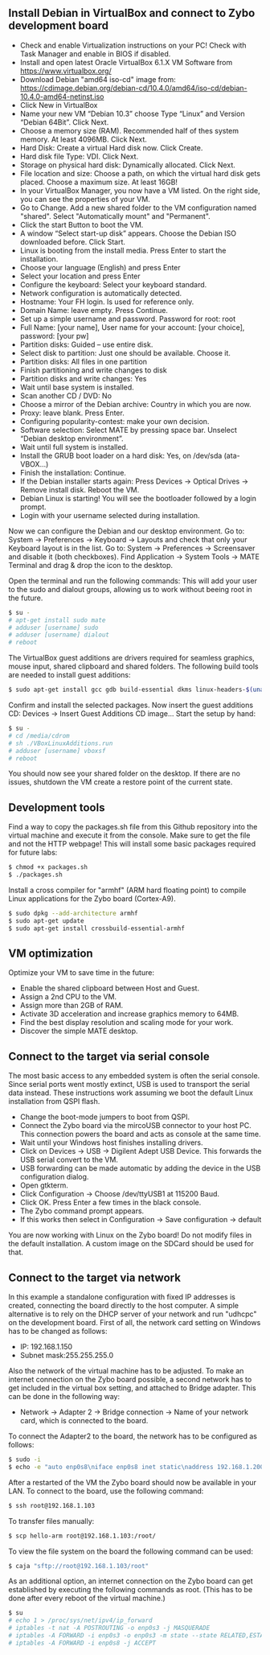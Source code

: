 ## Install Debian in VirtualBox and connect to Zybo development board

 - Check and enable Virtualization instructions on your PC! Check with Task Manager and enable in BIOS if disabled.
 - Install and open latest Oracle VirtualBox 6.1.X VM Software from https://www.virtualbox.org/
 - Download Debian "amd64 iso-cd" image from: https://cdimage.debian.org/debian-cd/10.4.0/amd64/iso-cd/debian-10.4.0-amd64-netinst.iso
 - Click New in VirtualBox
 - Name your new VM “Debian 10.3” choose Type “Linux” and Version “Debian 64Bit”. Click Next.
 - Choose a memory size (RAM). Recommended half of thes system memory. At least 4096MB. Click Next.
 - Hard Disk: Create a virtual Hard disk now. Click Create.
 - Hard disk file Type: VDI. Click Next.
 - Storage on physical hard disk: Dynamically allocated. Click Next.
 - File location and size: Choose a path, on which the virtual hard disk gets placed. Choose a maximum size. At least 16GB!
 - In your VirtualBox Manager, you now have a VM listed. On the right side, you can see the properties of your VM.
 - Go to Change. Add a new shared folder to the VM configuration named "shared". Select "Automatically mount" and "Permanent".
 - Click the start Button to boot the VM.
 - A window “Select start-up disk” appears. Choose the Debian ISO downloaded before. Click Start.
 - Linux is booting from the install media. Press Enter to start the installation.
 - Choose your language (English) and press Enter
 - Select your location and press Enter
 - Configure the keyboard: Select your keyboard standard.
 - Network configuration is automatically detected.
 - Hostname: Your FH login. Is used for reference only.
 - Domain Name: leave empty. Press Continue.
 - Set up a simple username and password. Password for root: root
 - Full Name: [your name], User name for your account: [your choice], password: [your pw]
 - Partition disks: Guided – use entire disk.
 - Select disk to partition: Just one should be available. Choose it.
 - Partition disks: All files in one partition
 - Finish partitioning and write changes to disk
 - Partition disks and write changes: Yes
 - Wait until base system is installed.
 - Scan another CD / DVD: No
 - Choose a mirror of the Debian archive: Country in which you are now.
 - Proxy: leave blank. Press Enter.
 - Configuring popularity-contest: make your own decision.
 - Software selection: Select MATE by pressing space bar. Unselect “Debian desktop environment”.
 - Wait until full system is installed.
 - Install the GRUB boot loader on a hard disk: Yes, on /dev/sda (ata-VBOX...)
 - Finish the installation: Continue.
 - If the Debian installer starts again: Press Devices -> Optical Drives -> Remove install disk. Reboot the VM.
 - Debian Linux is starting! You will see the bootloader followed by a login prompt.
 - Login with your username selected during installation.

Now we can configure the Debian and our desktop environment.
Go to: System -> Preferences -> Keyboard -> Layouts and check that only your Keyboard layout is in the list.
Go to: System -> Preferences -> Screensaver and disable it (both checkboxes).
Find Application -> System Tools -> MATE Terminal and drag & drop the icon to the desktop.

Open the terminal and run the following commands:
This will add your user to the sudo and dialout groups, allowing us to work without beeing root in the future.
```sh
$ su -
# apt-get install sudo mate
# adduser [username] sudo
# adduser [username] dialout
# reboot
```

The VirtualBox guest additions are drivers required for seamless graphics, mouse input, shared clipboard and shared folders.
The following build tools are needed to install guest additions:
```sh
$ sudo apt-get install gcc gdb build-essential dkms linux-headers-$(uname -r)
```

Confirm and install the selected packages.
Now insert the guest additions CD:
Devices -> Insert Guest Additions CD image...
Start the setup by hand:
```sh
$ su -
# cd /media/cdrom
# sh ./VBoxLinuxAdditions.run 
# adduser [username] vboxsf
# reboot
```
You should now see your shared folder on the desktop.
If there are no issues, shutdown the VM create a restore point of the current state.

## Development tools

Find a way to copy the packages.sh file from this Github repository into the virtual machine and execute it from the console. Make sure to get the file and not the HTTP webpage! This will install some basic packages required for future labs:
```sh
$ chmod +x packages.sh
$ ./packages.sh
```

Install a cross compiler for "armhf" (ARM hard floating point) to compile Linux applications for the Zybo board (Cortex-A9).
```sh
$ sudo dpkg --add-architecture armhf
$ sudo apt-get update
$ sudo apt-get install crossbuild-essential-armhf
```

## VM optimization

Optimize your VM to save time in the future:
 - Enable the shared clipboard between Host and Guest.
 - Assign a 2nd CPU to the VM.
 - Assign more than 2GB of RAM.
 - Activate 3D acceleration and increase graphics memory to 64MB.
 - Find the best display resolution and scaling mode for your work.
 - Discover the simple MATE desktop.

## Connect to the target via serial console

The most basic access to any embedded system is often the serial console. Since serial ports went mostly extinct, USB is used to transport the serial data instead.
These instructions work assuming we boot the default Linux installation from QSPI flash.

- Change the boot-mode jumpers to boot from QSPI.
- Connect the Zybo board via the mircoUSB connector to your host PC. This connection powers the board and acts as console at the same time.
- Wait until your Windows host finishes installing drivers.
- Click on Devices -> USB -> Digilent Adept USB Device. This forwards the USB serial convert to the VM.
- USB forwarding can be made automatic by adding the device in the USB configuration dialog.
- Open gtkterm.
- Click Configuration -> Choose /dev/ttyUSB1 at 115200 Baud.
- Click OK. Press Enter a few times in the black console.
- The Zybo command prompt appears.
- If this works then select in Configuration -> Save configuration -> default

You are now working with Linux on the Zybo board! Do not modify files in the default installation. A custom image on the SDCard should be used for that.

## Connect to the target via network

In this example a standalone configuration with fixed IP addresses is created, connecting the board directly to the host computer. A simple alternative is to rely on the DHCP server of your network and run "udhcpc" on the development board.
First of all, the network card setting on Windows has to be changed as follows:

*	IP: 192.168.1.150 
*	Subnet mask:255.255.255.0

Also the network of the virtual machine has to be adjusted. To make an internet connection on the Zybo board possible, a second network has to get included in the virtual box setting, and attached to Bridge adapter.
This can be done in the following way:

* Network -> Adapter 2 -> Bridge connection -> Name of your network card, which is connected to the board.

To connect the Adapter2 to the board, the network has to be configured as follows:

```sh
$ sudo -i
$ echo -e "auto enp0s8\niface enp0s8 inet static\naddress 192.168.1.200\nnetmask 255.255.255.0\n" > /etc/network/interfaces.d/bridge
```

After a restarted of the VM the Zybo board should now be available in your LAN.
To connect to the board, use the following command:
```sh
$ ssh root@192.168.1.103
```

To transfer files manually:
```sh
$ scp hello-arm root@192.168.1.103:/root/
```

To view the file system on the board the following command can be used:
```sh
$ caja "sftp://root@192.168.1.103/root"
```

As an additional option, an internet connection on the Zybo board can get established by executing the following commands as root.
(This has to be done after every reboot of the virtual machine.)
```sh
$ su
# echo 1 > /proc/sys/net/ipv4/ip_forward
# iptables -t nat -A POSTROUTING -o enp0s3 -j MASQUERADE
# iptables -A FORWARD -i enp0s3 -o enp0s3 -m state --state RELATED,ESTABLISHED -j ACCEPT
# iptables -A FORWARD -i enp0s8 -j ACCEPT
```
